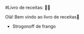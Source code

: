 
#Livro de receitas: :man_cook:

Olá! Bem vindo ao livro de receitas:wave:
 - Strogonoff de frango

